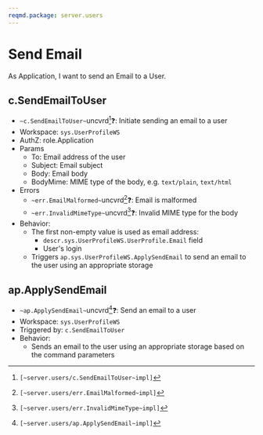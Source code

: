 ```yaml
---
reqmd.package: server.users
---
```

# Send Email

As Application, I want to send an Email to a User.

## c.SendEmailToUser

- `~c.SendEmailToUser~`uncvrd[^1]❓: Initiate sending an email to a user
- Workspace: `sys.UserProfileWS`
- AuthZ: role.Application
- Params
  - To: Email address of the user
  - Subject: Email subject
  - Body: Email body
  - BodyMime: MIME type of the body, e.g. `text/plain`, `text/html`
- Errors
  - `~err.EmailMalformed~`uncvrd[^2]❓: Email is malformed
  - `~err.InvalidMimeType~`uncvrd[^3]❓: Invalid MIME type for the body
- Behavior:
  - The first non-empty value is used as email address:
    - `descr.sys.UserProfileWS.UserProfile.Email` field
    - User's login
  - Triggers `ap.sys.UserProfileWS.ApplySendEmail` to send an email to the user using an appropriate storage

## ap.ApplySendEmail

- `~ap.ApplySendEmail~`uncvrd[^4]❓: Send an email to a user
- Workspace: `sys.UserProfileWS`
- Triggered by: `c.SendEmailToUser`
- Behavior:
  - Sends an email to the user using an appropriate storage based on the command parameters

[^1]: `[~server.users/c.SendEmailToUser~impl]`
[^2]: `[~server.users/err.EmailMalformed~impl]`
[^3]: `[~server.users/err.InvalidMimeType~impl]`
[^4]: `[~server.users/ap.ApplySendEmail~impl]`
